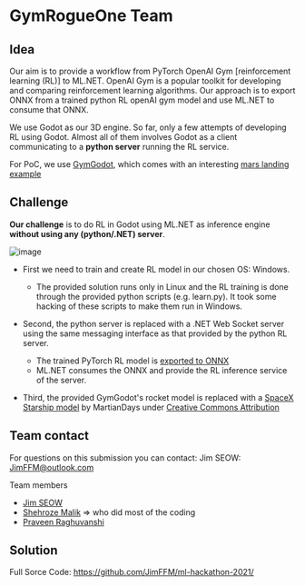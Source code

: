 # GymRogueOne Team

## Idea
Our aim is to provide a workflow from PyTorch OpenAI Gym [reinforcement learning (RL)] to ML.NET. OpenAI Gym is a popular toolkit for developing and comparing reinforcement learning algorithms. Our approach is to export ONNX from a trained python RL openAI gym model and use ML.NET  to consume that ONNX.

We use Godot as our 3D engine. So far, only a few attempts of developing RL using Godot. Almost all of them involves Godot as a client communicating to a **python server** running the RL service.

For PoC, we use [GymGodot](https://github.com/HugoTini/GymGodot), which comes with an interesting [mars landing example](https://github.com/HugoTini/GymGodot/blob/main/gym-godot/examples/mars_lander/mars_lander.md)

## Challenge
**Our challenge** is to do RL in Godot using ML.NET as inference engine **without using any (python/.NET) server**.

![image](https://user-images.githubusercontent.com/49812372/142351131-c5cd4a00-a0bd-4ee5-bc89-e86975011e65.png)

- First we need to train and create RL model in our chosen OS: Windows.

  - The provided solution runs only in Linux and the RL training is done through the provided python scripts (e.g. learn.py). It took some hacking of these scripts to make them run in Windows.

- Second, the python server is replaced with a .NET Web Socket server using the same messaging interface as that provided by the python RL server.

   - The trained PyTorch RL model is [exported to ONNX](https://stable-baselines3.readthedocs.io/en/master/guide/export.html)
   - ML.NET  consumes the ONNX and provide the RL inference service of the server.
   
- Third, the provided GymGodot's rocket model is replaced with a [SpaceX Starship model]((https://skfb.ly/6QWPo)) by MartianDays under [Creative Commons Attribution]((http://creativecommons.org/licenses/by/4.0/).)

## Team contact
For questions on this submission you can contact: Jim SEOW: JimFFM@outlook.com

Team members
- [Jim SEOW](github.com/JimFFM)
- [Shehroze Malik](github.com/shehrozeee) => who did most of the coding
- [Praveen Raghuvanshi](github.com/praveenraghuvanshi)

## Solution

Full Sorce Code: https://github.com/JimFFM/ml-hackathon-2021/
